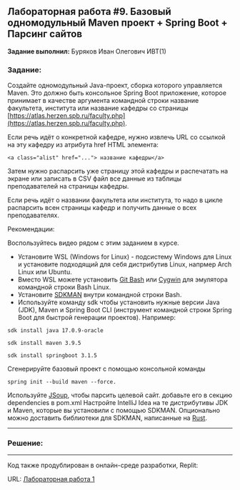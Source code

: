 ## Лабораторная работа #9. Базовый одномодульный Maven проект + Spring Boot + Парсинг сайтов

**Задание выполнил:** Буряков Иван Олегович ИВТ(1)

### Задание: 
Создайте одномодульный Java-проект, сборка которого управляется Maven. Это должно быть консольное Spring Boot приложение, которое принимает в качестве аргумента командной строки название факультета, института или название кафедры со страницы [https://atlas.herzen.spb.ru/faculty.php](https://atlas.herzen.spb.ru/faculty.php).

Если речь идёт о конкретной кафедре, нужно извлечь URL со ссылкой на эту кафедру из атрибута href HTML элемента:

~~~
<a class="alist" href="..."> название кафедры</a> 
~~~


Затем нужно распарсить уже страницу этой кафедры и распечатать на экране или записать в CSV файл все данные из таблицы преподавателей на страницы кафедры.

Если речь идёт о названии факультета или института, то надо в цикле распарсить всен страницы кафедр и получить данные о всех преподавателях.

Рекомендации:

Воспользуйтесь видео рядом с этим заданием в курсе.
* Установите WSL (Windows for Linux) - подсистему Windows для Linux и установите подходящий для себя дистрибутив Linux, напрмер Arch Linux или Ubuntu.
* Вместо WSL можете установить [Git Bash](https://git-scm.com/) или [Cygwin](https://www.cygwin.com/) для эмулятора командной строки Bash Linux.
* Установите [SDKMAN](https://sdkman.io/) внутри командной строки Bash.
* Используйте команду sdk чтобы установить нужные версии Java (JDK), Maven и Spring Boot CLI (инструмент командной строки Spring Boot для быстрой генерации проектов). Например:
~~~
sdk install java 17.0.9-oracle
~~~
~~~
sdk install maven 3.9.5
~~~
~~~
sdk install springboot 3.1.5
~~~
Сгенерируйте базовый проект с помощью консольной команды 
~~~
spring init --build maven --force.
~~~
Используйте [JSoup](https://jsoup.org/), чтобы парсить целевой сайт. добавьте его в секцию dependencies в pom.xml
Настройте IntelliJ Idea на те дистрибутивы JDK и Maven, которые вы установили с помощью SDKMAN.
Опционально можно доставить библиотеки для SDKMAN, написанные на [Rust](https://github.com/sdkman/sdkman-cli-native).


___________________________________________
### Решение:
___________________________________________


Код также продублирован в онлайн-среде разработки, Replit:

URL: [Лабораторная работа 1](https://replit.com/@Buryackov-Ivan/)


